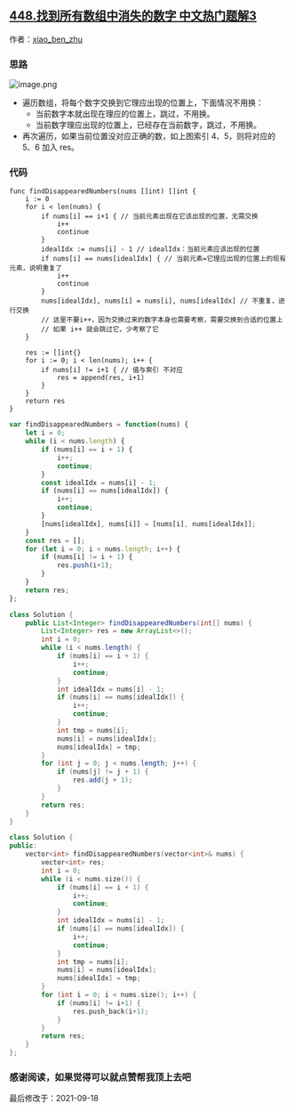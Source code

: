 ## [448.找到所有数组中消失的数字 中文热门题解3](https://leetcode.cn/problems/find-all-numbers-disappeared-in-an-array/solutions/100000/shou-hua-tu-jie-jiao-huan-shu-zi-zai-ci-kzicg)

作者：[xiao_ben_zhu](https://leetcode.cn/u/xiao_ben_zhu)
### 思路

![image.png](https://pic.leetcode-cn.com/1613179207-JrWzql-image.png)

- 遍历数组，将每个数字交换到它理应出现的位置上，下面情况不用换：
    - 当前数字本就出现在理应的位置上，跳过，不用换。
    - 当前数字理应出现的位置上，已经存在当前数字，跳过，不用换。
- 再次遍历，如果当前位置没对应正确的数，如上图索引 4、5，则将对应的 5、6 加入 res。 
### 代码

```golang []
func findDisappearedNumbers(nums []int) []int {
	i := 0
	for i < len(nums) {
		if nums[i] == i+1 { // 当前元素出现在它该出现的位置，无需交换
			i++
			continue
		}
		idealIdx := nums[i] - 1 // idealIdx：当前元素应该出现的位置
		if nums[i] == nums[idealIdx] { // 当前元素=它理应出现的位置上的现有元素，说明重复了
			i++
			continue
		}
		nums[idealIdx], nums[i] = nums[i], nums[idealIdx] // 不重复，进行交换
        // 这里不要i++，因为交换过来的数字本身也需要考察，需要交换到合适的位置上
        // 如果 i++ 就会跳过它，少考察了它
	}

	res := []int{}
	for i := 0; i < len(nums); i++ {
		if nums[i] != i+1 { // 值与索引 不对应
			res = append(res, i+1)
		}
	}
	return res
}
```
```javascript []
var findDisappearedNumbers = function(nums) {
    let i = 0;
    while (i < nums.length) {
        if (nums[i] == i + 1) {
            i++;
            continue;
        }
        const idealIdx = nums[i] - 1;
        if (nums[i] == nums[idealIdx]) {
            i++;
            continue;
        }
        [nums[idealIdx], nums[i]] = [nums[i], nums[idealIdx]];
    }
    const res = [];
    for (let i = 0; i < nums.length; i++) {
        if (nums[i] != i + 1) {        
            res.push(i+1);
        }   
    }
    return res;
};
```
```java []
class Solution {
    public List<Integer> findDisappearedNumbers(int[] nums) {
        List<Integer> res = new ArrayList<>();
        int i = 0;
        while (i < nums.length) {
            if (nums[i] == i + 1) {
                i++;
                continue;
            }
            int idealIdx = nums[i] - 1;
            if (nums[i] == nums[idealIdx]) {
                i++;
                continue;
            }
            int tmp = nums[i];
            nums[i] = nums[idealIdx];
            nums[idealIdx] = tmp;
        }
        for (int j = 0; j < nums.length; j++) {
            if (nums[j] != j + 1) {
                res.add(j + 1);
            }
        }
        return res;
    }
}
```
```c++ []
class Solution {
public:
    vector<int> findDisappearedNumbers(vector<int>& nums) {
        vector<int> res;
        int i = 0;
        while (i < nums.size()) {
            if (nums[i] == i + 1) {
                i++;
                continue;
            }
            int idealIdx = nums[i] - 1;
            if (nums[i] == nums[idealIdx]) {
                i++;
                continue;
            }
            int tmp = nums[i];
            nums[i] = nums[idealIdx];
            nums[idealIdx] = tmp;
        }
        for (int i = 0; i < nums.size(); i++) {
            if (nums[i] != i+1) {
                res.push_back(i+1);
            }
        }
        return res;
    }
};
```




### 感谢阅读，如果觉得可以就点赞帮我顶上去吧

最后修改于：2021-09-18